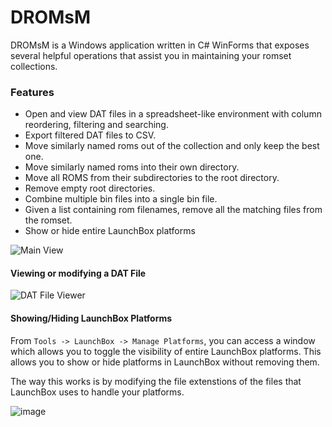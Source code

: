 # DROMsM
DROMsM is a Windows application written in C# WinForms that exposes several helpful operations that assist you in maintaining your romset collections.
### Features

- Open and view DAT files in a spreadsheet-like environment with column reordering, filtering and searching.
- Export filtered DAT files to CSV.
- Move similarly named roms out of the collection and only keep the best one.
- Move similarly named roms into their own directory.
- Move all ROMS from their subdirectories to the root directory.
- Remove empty root directories.
- Combine multiple bin files into a single bin file.
- Given a list containing rom filenames, remove all the matching files from the romset.
- Show or hide entire LaunchBox platforms

![Main View](https://i.imgur.com/1k91L9r.png)

#### Viewing or modifying a DAT File

![DAT File Viewer](https://i.imgur.com/Lf0ehkt.png)

#### Showing/Hiding LaunchBox Platforms
From `Tools -> LaunchBox -> Manage Platforms`, you can access a window which allows you to toggle the visibility of entire LaunchBox platforms.  This allows you to show or hide platforms in LaunchBox without removing them.

The way this works is by modifying the file extenstions of the files that LaunchBox uses to handle your platforms.

![image](https://user-images.githubusercontent.com/501697/170151502-d4668813-07b9-4f0b-b048-860e3cc609bc.png)

